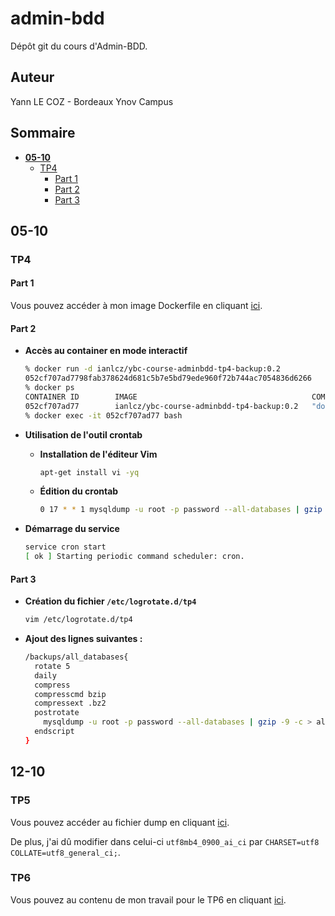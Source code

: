# admin-bdd

Dépôt git du cours d'Admin-BDD.

## Auteur

Yann LE COZ - Bordeaux Ynov Campus

## Sommaire

- [**05-10**](#05-10)
  - [TP4](#TP4)
    - [Part 1](#Part-1)
    - [Part 2](#Part-2)
    - [Part 3](#Part-3)

## 05-10

### TP4

#### Part 1

Vous pouvez accéder à mon image Dockerfile en cliquant [ici](https://hub.docker.com/r/ianlcz/ybc-course-adminbdd-tp4-backup).

#### Part 2

- **Accès au container en mode interactif**

  ```zsh
  % docker run -d ianlcz/ybc-course-adminbdd-tp4-backup:0.2
  052cf707ad7798fab378624d681c5b7e5bd79ede960f72b744ac7054836d6266
  % docker ps
  CONTAINER ID        IMAGE                                       COMMAND                  CREATED             STATUS              PORTS                 NAMES
  052cf707ad77        ianlcz/ybc-course-adminbdd-tp4-backup:0.2   "docker-entrypoint.s…"   15 seconds ago      Up 14 seconds       3306/tcp, 33060/tcp   mystifying_curie
  % docker exec -it 052cf707ad77 bash
  ```

- **Utilisation de l'outil crontab**
  - **Installation de l'éditeur Vim**
    ```bash
    apt-get install vi -yq
    ```
  - **Édition du crontab**
    ```zsh
    0 17 * * 1 mysqldump -u root -p password --all-databases | gzip -9 -c > /backups/backup_"$(date +%Y-%m-%d)".sql.gz
    ```
- **Démarrage du service**

  ```bash
  service cron start
  [ ok ] Starting periodic command scheduler: cron.
  ```

#### Part 3

- **Création du fichier `/etc/logrotate.d/tp4`**

  ```bash
  vim /etc/logrotate.d/tp4
  ```
- **Ajout des lignes suivantes :**
  ```bash
  /backups/all_databases{
    rotate 5
    daily
    compress
    compresscmd bzip
    compressext .bz2
    postrotate
      mysqldump -u root -p password --all-databases | gzip -9 -c > all_
    endscript
  }
  ```

## 12-10
### TP5

Vous pouvez accéder au fichier dump en cliquant [ici](https://github.com/ianlcz/admin-bdd/blob/master/12-10/TP5/backups/dump_file).

De plus, j'ai dû modifier dans celui-ci `utf8mb4_0900_ai_ci` par `CHARSET=utf8 COLLATE=utf8_general_ci;`.

### TP6
Vous pouvez au contenu de mon travail pour le TP6 en cliquant [ici](https://github.com/ianlcz/admin-bdd/blob/master/12-10/TP6/).